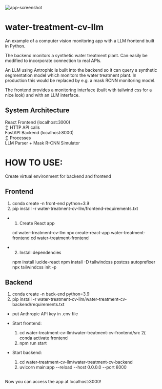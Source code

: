 ![app-screenshot](https://github.com/user-attachments/assets/98876000-16bf-4954-ae6b-d5106d20b6bc)
# water-treatment-cv-llm
An example of a computer vision monitoring app with a LLM frontend built in Python.

The backend monitors a synthetic water treatment plant. Can easily be modified to incorporate connection to real APIs.

An LLM using Antrophic is built into the backend so it can query a synthetic segmentation model which monitors the water treatment plant. In production this would be replaced by e.g. a mask RCNN monitoring model.

The frontend provides a monitoring interface (built with tailwind css for a nice look) and with an LLM interface.

## System Architecture

React Frontend (localhost:3000) <br>
       ↕ HTTP API calls <br>
FastAPI Backend (localhost:8000)  <br>
       ↕ Processes <br>
LLM Parser + Mask R-CNN Simulator <br>

# HOW TO USE:

Create virtual environment for backend and frontend
  
  ## Frontend
  
  1) conda create -n front-end python=3.9
  2) pip install -r water-treatment-cv-llm/frontend-requirements.txt

- 1. Create React app
  
  cd water-treatment-cv-llm
  npx create-react-app water-treatment-frontend
  cd water-treatment-frontend

- 2. Install dependencies
  
  npm install lucide-react
  npm install -D tailwindcss postcss autoprefixer
  npx tailwindcss init -p
  
## Backend
  1) conda create -n back-end python=3.9
  2) pip install -r water-treatment-cv-llm/water-treatment-cv-backend/requirements.txt
  
  
- put Anthropic API key in .env file


- Start frontend:
  1) cd water-treatment-cv-llm/water-treatment-cv-frontend/src
  2( conda activate frontend	  
  3) npm run start

- Start backend:
  1) cd water-treatment-cv-llm/water-treatment-cv-backend
  2) uvicorn main:app --reload --host 0.0.0.0 --port 8000


##
Now you can access the app at localhost:3000!

